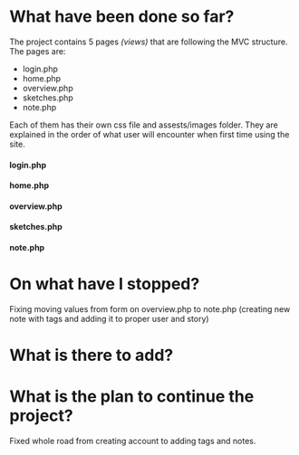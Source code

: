 # What have been done so far?

The project contains 5 pages *(views)* that are following the MVC structure.
The pages are:
- login.php
- home.php
- overview.php
- sketches.php
- note.php

Each of them has their own css file and assests/images folder. They are explained in the order of what user will encounter when first time using the site.

#### login.php

#### home.php

#### overview.php

#### sketches.php

#### note.php

# On what have I stopped?

Fixing moving values from form on overview.php to note.php (creating new note with tags and adding it to proper user and story)

# What is there to add?

# What is the plan to continue the project?

Fixed whole road from creating account to adding tags and notes.